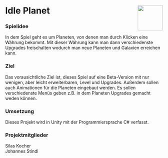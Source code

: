 # **Idle Planet**  <img align="right" src="https://github.com/Silas7373/Idle-Planet/blob/main/Planet1.jpg" width="80" height="80">

### Spielidee
In dem Spiel geht es um Planeten, von denen man durch Klicken eine Währung bekommt. Mit dieser Währung kann man dann verschiedenste Upgrades freischalten wodurch man neue Planeten und Galaxien erreichen kann. 

### **Ziel**
Das vorausichtliche Ziel ist, dieses Spiel auf eine Beta-Version mit nur wenigen, aber leicht erweiterbaren, Level und Upgrades. Außerdem sollen auch Animationen für die Planeten eingebaut werden. Es sollen verschiedenste Menüs geben z.B. in dem Planeten Upgrades gemacht weden können. 

### **Umsetzung**
Dieses Projekt wird in Unity mit der Programmiersprache C# verfasst.


### **Projektmitglieder**
Silas Kocher</br>
Johannes Stindl
